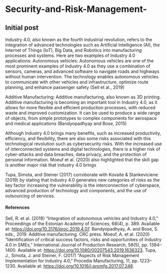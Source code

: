 # Security-and-Risk-Management-
## Initial post 

Industry 4.0, also known as the fourth industrial revolution, refers to the integration of advanced technologies such as Artificial Intelligence (AI), the Internet of Things (IoT), Big Data, and Robotics into manufacturing processes and systems. Here are two examples of Industry 4.0 applications:
Autonomous vehicles: Autonomous vehicles are one of the most prominent examples of Industry 4.0 as they use a combination of sensors, cameras, and advanced software to navigate roads and highways without human intervention. The technology enables autonomous vehicles to communicate with other vehicles and infrastructure, optimize route planning, and enhance passenger safety (Sell et al., 2019)

Additive Manufacturing: Additive manufacturing, also known as 3D printing. Additive manufacturing is becoming an important tool in Industry 4.0, as it allows for more flexible and efficient production processes, with reduced waste and improved customization. It can be used to produce a wide range of objects, from simple prototypes to complex components for aerospace and medical applications (Bandyopadhyay and Bose, 2015)

Although Industry 4.0 brings many benefits, such as increased productivity, efficiency, and flexibility, there are also some risks associated with this technological revolution such as cybersecurity risks. With the increased use of interconnected systems and digital technologies, there is a higher risk of cyber-attacks and data breaches, data privacy, and the protection of personal information. Moeuf et al. (2020) also highlighted that the skill gap is another major risk that industry 4.0 brings

Tupa, Simota, and Steiner (2017) corroborate with Kovaite & Stankeviciene (2019) by stating that Industry 4.0 generates new categories of risks as the key factor increasing the vulnerability is the interconnection of cyberspace, advanced production of technology and components, and the use of outsourcing of services.

#### References
Sell, R. et al. (2019) “Integration of autonomous vehicles and Industry 4.0,” Proceedings of the Estonian Academy of Sciences, 68(4), p. 389. Available at: https://doi.org/10.3176/proc.2019.4.07.
Bandyopadhyay, A. and Bose, S. eds., 2019. Additive manufacturing. CRC press.
Moeuf, A. et al. (2020) “Identification of critical success factors, risks and opportunities of Industry 4.0 in SMEs,” International Journal of Production Research, 58(5), pp. 1384–1400. Available at: https://doi.org/10.1080/00207543.2019.1636323.
Tupa, J., Simota, J. and Steiner, F. (2017) “Aspects of Risk Management Implementation for Industry 4.0,” Procedia Manufacturing, 11, pp. 1223–1230. Available at: https://doi.org/10.1016/j.promfg.2017.07.248.

